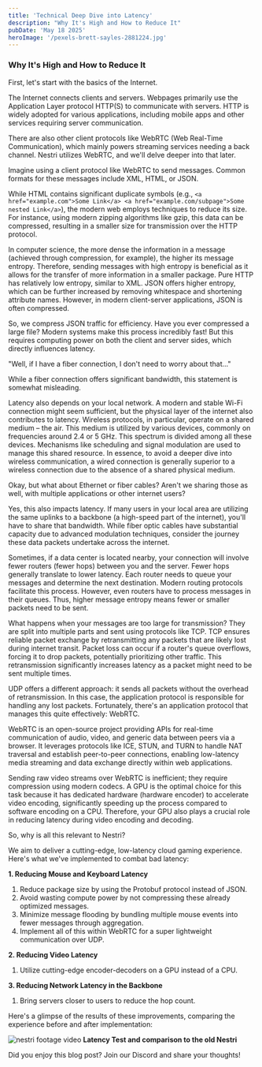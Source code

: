 ```yaml
---
title: 'Technical Deep Dive into Latency'
description: "Why It's High and How to Reduce It"
pubDate: 'May 18 2025'
heroImage: '/pexels-brett-sayles-2881224.jpg'
---
```


### Why It's High and How to Reduce It

First, let's start with the basics of the Internet.

The Internet connects clients and servers. Webpages primarily use the Application Layer protocol HTTP(S) to communicate with servers. HTTP is widely adopted for various applications, including mobile apps and other services requiring server communication.

There are also other client protocols like WebRTC (Web Real-Time Communication), which mainly powers streaming services needing a back channel. Nestri utilizes WebRTC, and we'll delve deeper into that later.

Imagine using a client protocol like WebRTC to send messages. Common formats for these messages include XML, HTML, or JSON.

While HTML contains significant duplicate symbols (e.g., `<a href="example.com">Some Link</a> <a href="example.com/subpage">Some nested Link</a>`), the modern web employs techniques to reduce its size. For instance, using modern zipping algorithms like gzip, this data can be compressed, resulting in a smaller size for transmission over the HTTP protocol.

In computer science, the more dense the information in a message (achieved through compression, for example), the higher its message entropy. Therefore, sending messages with high entropy is beneficial as it allows for the transfer of more information in a smaller package. Pure HTTP has relatively low entropy, similar to XML. JSON offers higher entropy, which can be further increased by removing whitespace and shortening attribute names. However, in modern client-server applications, JSON is often compressed.

So, we compress JSON traffic for efficiency. Have you ever compressed a large file? Modern systems make this process incredibly fast! But this requires computing power on both the client and server sides, which directly influences latency.

"Well, if I have a fiber connection, I don't need to worry about that..."

While a fiber connection offers significant bandwidth, this statement is somewhat misleading.

Latency also depends on your local network. A modern and stable Wi-Fi connection might seem sufficient, but the physical layer of the internet also contributes to latency. Wireless protocols, in particular, operate on a shared medium – the air. This medium is utilized by various devices, commonly on frequencies around 2.4 or 5 GHz. This spectrum is divided among all these devices. Mechanisms like scheduling and signal modulation are used to manage this shared resource. In essence, to avoid a deeper dive into wireless communication, a wired connection is generally superior to a wireless connection due to the absence of a shared physical medium.

Okay, but what about Ethernet or fiber cables? Aren't we sharing those as well, with multiple applications or other internet users?

Yes, this also impacts latency. If many users in your local area are utilizing the same uplinks to a backbone (a high-speed part of the internet), you'll have to share that bandwidth. While fiber optic cables have substantial capacity due to advanced modulation techniques, consider the journey these data packets undertake across the internet.

Sometimes, if a data center is located nearby, your connection will involve fewer routers (fewer hops) between you and the server. Fewer hops generally translate to lower latency. Each router needs to queue your messages and determine the next destination. Modern routing protocols facilitate this process. However, even routers have to process messages in their queues. Thus, higher message entropy means fewer or smaller packets need to be sent.

What happens when your messages are too large for transmission? They are split into multiple parts and sent using protocols like TCP. TCP ensures reliable packet exchange by retransmitting any packets that are likely lost during internet transit. Packet loss can occur if a router's queue overflows, forcing it to drop packets, potentially prioritizing other traffic. This retransmission significantly increases latency as a packet might need to be sent multiple times.

UDP offers a different approach: it sends all packets without the overhead of retransmission. In this case, the application protocol is responsible for handling any lost packets. Fortunately, there's an application protocol that manages this quite effectively: WebRTC.

WebRTC is an open-source project providing APIs for real-time communication of audio, video, and generic data between peers via a browser. It leverages protocols like ICE, STUN, and TURN to handle NAT traversal and establish peer-to-peer connections, enabling low-latency media streaming and data exchange directly within web applications.

Sending raw video streams over WebRTC is inefficient; they require compression using modern codecs. A GPU is the optimal choice for this task because it has dedicated hardware (hardware encoder) to accelerate video encoding, significantly speeding up the process compared to software encoding on a CPU. Therefore, your GPU also plays a crucial role in reducing latency during video encoding and decoding.

So, why is all this relevant to Nestri?

We aim to deliver a cutting-edge, low-latency cloud gaming experience. Here's what we've implemented to combat bad latency:

**1. Reducing Mouse and Keyboard Latency**
   1. Reduce package size by using the Protobuf protocol instead of JSON.
   2. Avoid wasting compute power by not compressing these already optimized messages.
   3. Minimize message flooding by bundling multiple mouse events into fewer messages through aggregation.
   4. Implement all of this within WebRTC for a super lightweight communication over UDP.

**2. Reducing Video Latency**
   1. Utilize cutting-edge encoder-decoders on a GPU instead of a CPU.

**3. Reducing Network Latency in the Backbone**
   1. Bring servers closer to users to reduce the hop count.

Here's a glimpse of the results of these improvements, comparing the experience before and after implementation:

![[nestri footage video](/nestri-footage-latency.png)](https://fs.dathorse.com/w/ad2bee7e322b942491044fcffcccc899)
**Latency Test and comparison to the old Nestri**

Did you enjoy this blog post? Join our Discord and share your thoughts!